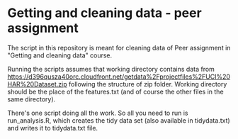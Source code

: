 Getting and cleaning data - peer assignment
========

The script in this repository is meant for cleaning data of Peer assignment in "Getting and cleaning data" course. 

Running the scripts assumes that working directory contains data from https://d396qusza40orc.cloudfront.net/getdata%2Fprojectfiles%2FUCI%20HAR%20Dataset.zip following the structure of zip folder. Working directory should be the place of the features.txt (and of course the other files in the same directory).

There's one script doing all the work. So all you need to run is run_analysis.R, which creates the tidy data set (also available in tidydata.txt) and writes it to tidydata.txt file.

